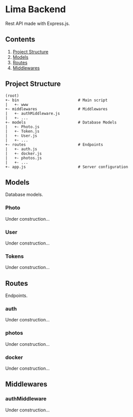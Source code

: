 # Lima Backend
Rest API made with Express.js.


## Contents
1. [Project Structure](#Project%20Structure)
2. [Models](#Models)
3. [Routes](#Routes)
4. [Middlewares](#Middlewares)


## Project Structure
```text
(root)
+- bin                          # Main script
|   +- www
+- middlewares                  # Middlewares
|   +- authMiddleware.js
|   +- ...
+- models                       # Database Models
|   +- Photo.js
|   +- Token.js
|   +- User.js
|   +- ...
+- routes                       # Endpoints
|   +- auth.js
|   +- docker.js
|   +- photos.js
|   +- ...
+- app.js                       # Server configuration
```

## Models
Database models.

### Photo
Under construction...


### User
Under construction...


### Tokens
Under construction...


## Routes
Endpoints.

### auth
Under construction...


### photos
Under construction...


### docker
Under construction...


## Middlewares

### authMiddleware
Under construction...

